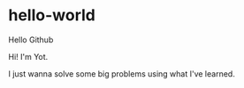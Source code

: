 # hello-world
Hello Github

Hi! I'm Yot.

I just wanna solve some big problems using what I've learned.
